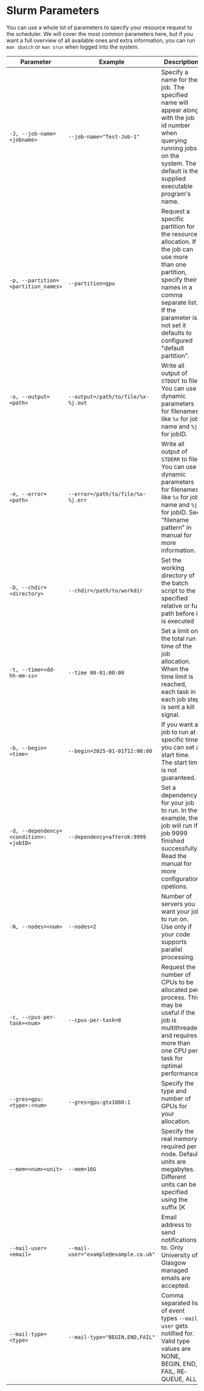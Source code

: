 # Slurm Parameters

You can use a whole lot of parameters to specify your resource request to the scheduler. We will cover the most common parameters here, but if you want a full overview of all available ones and extra information, you can run `man sbatch` or `man srun` when logged into the system. 

|Parameter|Example|Description|
|---|---|---|
|`-J, --job-name=<jobname>`|`--job-name="Test-Job-1"`|Specify a name for the job. The specified name will appear along with the job id number when querying running jobs on the system. The default is the supplied executable program's name.|
|`-p, --partition=<partition_names>`|`--partition=gpu`|Request a specific partition for the resource allocation. If the job can use more than one partition, specify their names in a comma separate list. If the parameter is not set it defaults to configured "default partition".|
|`-o, --output=<path>`|`--output=/path/to/file/%x-%j.out`|Write all output of `STDOUT` to file. You can use dynamic parameters for filenames, like `%x` for job name and `%j` for jobID.|
|`-e, --error=<path>`|`--error=/path/to/file/%x-%j.err`|Write all output of `STDERR` to file. You can use dynamic parameters for filenames, like `%x` for job name and `%j` for jobID. See "filename pattern" in manual for more information.|
|`-D, --chdir=<directory>`|`--chdir=/path/to/workdir`|Set the working directory of the batch script to the specified relative or full path before it is executed|
|`-t, --time=<dd-hh-mm-ss>`|`--time 00-01:00:00`|Set a limit on the total run time of the job allocation. When the time limit is reached, each task in each job step is sent a kill signal.|
|`-b, --begin=<time>`|`--begin=2025-01-01T12:00:00`|If you want a job to run at a specific time, you can set a start time. The start time is not guaranteed.|
|`-d, --dependency=<condition>:<jobID>`|`--dependency=afterok:9999`|Set a dependency for your job to run. In the example, the job will run if job 9999 finished successfully. Read the manual for more configuration opetions.|
|`-N, --nodes=<num>`|`--nodes=2`|Number of servers you want your job to run on. Use only if your code supports parallel processing.|
|`-c, --cpus-per-task=<num>`|`--cpus-per-task=8`|Request the number of CPUs to be allocated per process. This may be useful if the job is multithreaded and requires more than one CPU per task for optimal performance.|
|`--gres=gpu:<type>:<num>`|`--gres=gpu:gtx1080:1`|Specify the type and number of GPUs for your allocation.|
|`--mem=<num><unit>`|`--mem=16G`|Specify the real memory required per node. Default units are megabytes. Different units can be specified using the suffix [K|M|G].|
|`--mail-user=<email>`|`--mail-user="example@example.co.uk"`|Email address to send notifications to. Only University of Glasgow managed emails are accepted.|
|`--mail-type=<type>`|`--mail-type="BEGIN,END,FAIL"`|Comma separated list of event types `--mail-user` gets notified for.  Valid type values are NONE, BEGIN, END, FAIL, RE‐QUEUE, ALL|